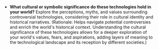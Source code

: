 - **What cultural or symbolic significance do these technologies hold in your world?** Explore the perceptions, myths, and values surrounding controversial technologies, considering their role in cultural identity and historical narratives. (Rationale: Helps navigate potential controversies and enrich the world's historical context. Understanding the cultural significance of these technologies allows for a deeper exploration of your world's values, fears, and aspirations, adding layers of meaning to the technological landscape and its reception by different societies.)